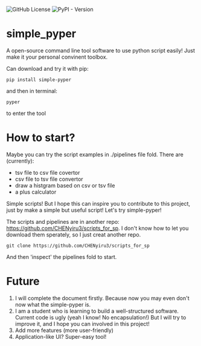 
![GitHub License](https://img.shields.io/github/license/chenyiru3/simple-pyper)
![PyPI - Version](https://img.shields.io/pypi/v/simple-pyper?style=flat-square)

# simple_pyper

A open-source command line tool software to use python script easily! Just make it your personal convinent toolbox.

Can download and try it with pip:

```shell
pip install simple-pyper
```

and then in terminal:

```shell
pyper
```

to enter the tool

# How to start?

Maybe you can try the script examples in ./pipelines file fold. There are (currently):

- tsv file to csv file covertor
- csv file to tsv file convertor
- draw a histgram based on csv or tsv file
- a plus calculator

Simple scripts! But I hope this can inspire you to contribute to this project, just by make a simple but useful script! Let's try simple-pyper!

The scripts and pipelines are in another repo: https://github.com/CHENyiru3/scripts_for_sp. I don't know how to let you download them sperately, so I just creat another repo.

```shell
git clone https://github.com/CHENyiru3/scripts_for_sp
```

And then 'inspect' the pipelines fold to start.

# Future

1. I will complete the document firstly. Because now you may even don't now what the simple-pyper is.
2. I am a student who is learning to build a well-structured software. Current code is ugly (yeah I know! No encapsulation!) But I will try to improve it, and I hope you can involved in this project!
3. Add more features (more user-friendly)
4. Application-like UI? Super-easy tool!
